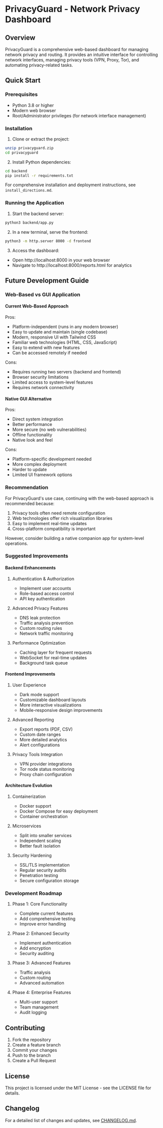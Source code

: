 # PrivacyGuard - Network Privacy Dashboard

## Overview
PrivacyGuard is a comprehensive web-based dashboard for managing network privacy and routing. It provides an intuitive interface for controlling network interfaces, managing privacy tools (VPN, Proxy, Tor), and automating privacy-related tasks.

## Quick Start

### Prerequisites
- Python 3.8 or higher
- Modern web browser
- Root/Administrator privileges (for network interface management)

### Installation
1. Clone or extract the project:
```bash
unzip privacyguard.zip
cd privacyguard
```

2. Install Python dependencies:
```bash
cd backend
pip install -r requirements.txt
```

For comprehensive installation and deployment instructions, see `install_directions.md`.

### Running the Application
1. Start the backend server:
```bash
python3 backend/app.py
```

2. In a new terminal, serve the frontend:
```bash
python3 -m http.server 8000 -d frontend
```

3. Access the dashboard:
- Open http://localhost:8000 in your web browser
- Navigate to http://localhost:8000/reports.html for analytics

## Future Development Guide

### Web-Based vs GUI Application

#### Current Web-Based Approach
Pros:
- Platform-independent (runs in any modern browser)
- Easy to update and maintain (single codebase)
- Modern, responsive UI with Tailwind CSS
- Familiar web technologies (HTML, CSS, JavaScript)
- Easy to extend with new features
- Can be accessed remotely if needed

Cons:
- Requires running two servers (backend and frontend)
- Browser security limitations
- Limited access to system-level features
- Requires network connectivity

#### Native GUI Alternative
Pros:
- Direct system integration
- Better performance
- More secure (no web vulnerabilities)
- Offline functionality
- Native look and feel

Cons:
- Platform-specific development needed
- More complex deployment
- Harder to update
- Limited UI framework options

### Recommendation
For PrivacyGuard's use case, continuing with the web-based approach is recommended because:
1. Privacy tools often need remote configuration
2. Web technologies offer rich visualization libraries
3. Easy to implement real-time updates
4. Cross-platform compatibility is important

However, consider building a native companion app for system-level operations.

### Suggested Improvements

#### Backend Enhancements
1. Authentication & Authorization
   - Implement user accounts
   - Role-based access control
   - API key authentication

2. Advanced Privacy Features
   - DNS leak protection
   - Traffic analysis prevention
   - Custom routing rules
   - Network traffic monitoring

3. Performance Optimization
   - Caching layer for frequent requests
   - WebSocket for real-time updates
   - Background task queue

#### Frontend Improvements
1. User Experience
   - Dark mode support
   - Customizable dashboard layouts
   - More interactive visualizations
   - Mobile-responsive design improvements

2. Advanced Reporting
   - Export reports (PDF, CSV)
   - Custom date ranges
   - More detailed analytics
   - Alert configurations

3. Privacy Tools Integration
   - VPN provider integrations
   - Tor node status monitoring
   - Proxy chain configuration

#### Architecture Evolution
1. Containerization
   - Docker support
   - Docker Compose for easy deployment
   - Container orchestration

2. Microservices
   - Split into smaller services
   - Independent scaling
   - Better fault isolation

3. Security Hardening
   - SSL/TLS implementation
   - Regular security audits
   - Penetration testing
   - Secure configuration storage

### Development Roadmap
1. Phase 1: Core Functionality
   - Complete current features
   - Add comprehensive testing
   - Improve error handling

2. Phase 2: Enhanced Security
   - Implement authentication
   - Add encryption
   - Security auditing

3. Phase 3: Advanced Features
   - Traffic analysis
   - Custom routing
   - Advanced automation

4. Phase 4: Enterprise Features
   - Multi-user support
   - Team management
   - Audit logging

## Contributing
1. Fork the repository
2. Create a feature branch
3. Commit your changes
4. Push to the branch
5. Create a Pull Request

## License
This project is licensed under the MIT License - see the LICENSE file for details.

## Changelog

For a detailed list of changes and updates, see [CHANGELOG.md](CHANGELOG.md).
